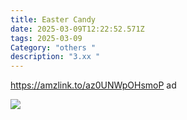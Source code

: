 ```yaml
---
title: Easter Candy
date: 2025-03-09T12:22:52.571Z
tags: 2025-03-09
Category: "others "
description: "3.xx "
---
```

https://amzlink.to/az0UNWpOHsmoP  ad 

![](https://m.media-amazon.com/images/I/71L5J3ADUuL._SL1500_.jpg)

<!--EndFragment-->